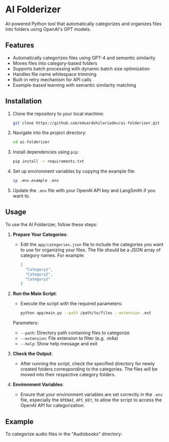 # AI Folderizer

AI-powered Python tool that automatically categorizes and organizes files into folders using OpenAI's GPT models.

## Features

- Automatically categorizes files using GPT-4 and semantic similarity
- Moves files into category-based folders
- Supports batch processing with dynamic batch size optimization
- Handles file name whitespace trimming
- Built-in retry mechanism for API calls
- Example-based learning with semantic similarity matching

## Installation

1. Clone the repository to your local machine:

   ```bash
   git clone https://github.com/eduardohilariodev/ai-folderizer.git
   ```

2. Navigate into the project directory:

   ```bash
   cd ai-folderizer
   ```

3. Install dependencies using `pip`:

   ```bash
   pip install -r requirements.txt
   ```

4. Set up environment variables by copying the example file:

   ```bash
   cp .env.example .env
   ```

5. Update the `.env` file with your OpenAI API key and LangSmith if you want to.

## Usage

To use the AI Folderizer, follow these steps:

1. **Prepare Your Categories**:
   - Edit the `app/categories.json` file to include the categories you want to use for organizing your files. The file should be a JSON array of category names. For example:

     ```json
     [
       "Category1",
       "Category2",
       "Category3"
     ]
     ```

2. **Run the Main Script**:
   - Execute the script with the required parameters:

     ```bash
     python app/main.py --path /path/to/files --extension .ext
     ```

   Parameters:
   - `--path`: Directory path containing files to categorize
   - `--extension`: File extension to filter (e.g. .m4a)
   - `--help`: Show help message and exit

3. **Check the Output**:
   - After running the script, check the specified directory for newly created folders corresponding to the categories. The files will be moved into their respective category folders.

4. **Environment Variables**:
   - Ensure that your environment variables are set correctly in the `.env` file, especially the `OPENAI_API_KEY`, to allow the script to access the OpenAI API for categorization.

## Example

To categorize audio files in the "Audiobooks" directory:
